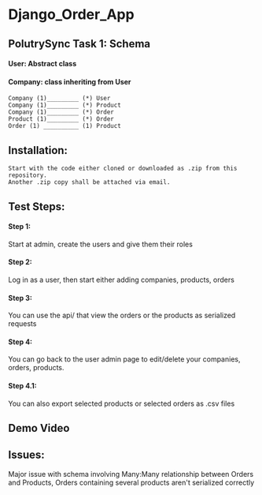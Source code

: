 # Django_Order_App

## PolutrySync Task 1: Schema

#### User: Abstract class

#### Company: class inheriting from User 

```
Company (1)_________ (*) User
Company (1)_________ (*) Product
Company (1)_________ (*) Order
Product (1)_________ (*) Order
Order (1) __________ (1) Product
``` 

## Installation: 

```
Start with the code either cloned or downloaded as .zip from this repository. 
Another .zip copy shall be attached via email. 
```

## Test Steps:

#### Step 1: 
Start at admin, create the users and give them their roles

#### Step 2: 
Log in as a user, then start either adding companies, products, orders

#### Step 3: 
You can use the api/<endpoint> that view the orders or the products as serialized requests

#### Step 4: 
You can go back to the user admin page to edit/delete your companies, orders, products.

#### Step 4.1: 
You can also export selected products or selected orders as .csv files

## Demo Video


## Issues:

Major issue with schema involving Many:Many relationship between Orders and Products, 
Orders containing several products aren't serialized correctly

